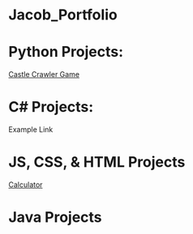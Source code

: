 # Jacob_Portfolio




# Python Projects: 

<a href="https://github.com/JacobH123/Castle-Crawler-text-based-game"> Castle Crawler Game </a>

# C# Projects:

Example Link

# JS, CSS, & HTML Projects

<a href="https://github.com/JacobH123/RSA-Calculator"> Calculator </a>

# Java Projects

